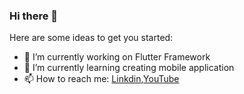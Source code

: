 ### Hi there 👋


Here are some ideas to get you started:

- 🔭 I’m currently working on Flutter Framework 
- 🌱 I’m currently learning creating mobile application
- 📫 How to reach me: [Linkdin](https://www.linkedin.com/in/moulia-das-proma-1b2401230/),[YouTube](https://www.youtube.com/channel/UCELH7Kei3qduOZZBY47CXiA)
